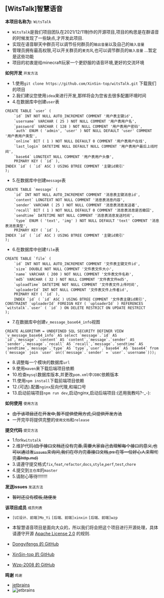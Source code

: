 ## [WitsTalk]智慧语音
**本项目名称为:** `WitsTalk`
- `WitsTalk`是我们项目团队在2021/12/11制作的开源项目,项目的构思是在群语音的时候发现了一些缺点,才开发此项目.
- 实现在语音聊天中群员可以调节任何群员的`输出音量`以及自己的`输入音量`
- 管理员拥有最高权限,可以开关群员的`麦克风`,也可以调节群员的`输入音量` ...暂定是这些功能
- 项目的初衷是给minecraft玩家一个更舒服的语音环境,更好的交流环境

**如何开发** `开发方法`
- 1.使用`git clone https://github.com/XinSin-top/witsTalk.git` 下载我们的项目
- 2.我们建议您使用`idea`来进行开发,那样将会为您省去很多配置环境时间
- 4.在数据库中创建`user`表
``` mysql
CREATE TABLE `user` (
	`id` INT NOT NULL AUTO_INCREMENT COMMENT '用户表主键id',
	`username` VARCHAR ( 25 ) NOT NULL COMMENT '用户表用户名',
	`password` VARCHAR ( 128 ) NOT NULL COMMENT '用户表用户密码',
	`auth` ENUM ( 'admin', 'user' ) NOT NULL DEFAULT 'user' COMMENT '用户表用户类型',
	`online` BIT ( 1 ) NOT NULL DEFAULT 0 COMMENT '用户表用户在线',
	`last_login` DATETIME NULL DEFAULT NULL COMMENT '用户表用户最后上线时间',
	`base64` LONGTEXT NULL COMMENT '用户表用户头像',
	PRIMARY KEY ( `id` ),
INDEX `id` ( `id` ASC ) USING BTREE COMMENT '主键id索引' 
);
```
- 5.在数据库中创建`message`表

``` mysql
CREATE TABLE `message` (
	`id` INT NOT NULL AUTO_INCREMENT COMMENT '消息表主键消息id',
	`content` LONGTEXT NOT NULL COMMENT '消息表消息内容',
	`sender` VARCHAR ( 25 ) NOT NULL COMMENT '消息表消息发送者',
	`recall` BIT ( 1 ) NOT NULL DEFAULT 0 COMMENT '消息表消息是否撤回',
	`sendtime` DATETIME NOT NULL COMMENT '消息表消息发送时间',
	`type` ENUM ( 'text', 'img' ) NOT NULL DEFAULT 'text' COMMENT '消息表消息类型',
	PRIMARY KEY ( `id` ),
INDEX `id` ( `id` ASC ) USING BTREE COMMENT '主键id索引' 
);
```
- 6.在数据库中创建`file`表

``` mysql
CREATE TABLE `file` (
	`id` INT NOT NULL AUTO_INCREMENT COMMENT '文件表主键文件id',
	`size` DOUBLE NOT NULL COMMENT '文件表文件大小',
	`name` VARCHAR ( 200 ) NOT NULL COMMENT '文件表文件名称',
	`md5` VARCHAR ( 32 ) NOT NULL COMMENT '文件表文件md5',
	`uploadTime` DATETIME NOT NULL COMMENT '文件表文件上传时间',
	`uploaderId` INT NOT NULL COMMENT '文件表文件上传者id',
	PRIMARY KEY ( `id` ),
	INDEX `id` ( `id` ASC ) USING BTREE COMMENT '文件表主键id索引',
CONSTRAINT `uploaderId` FOREIGN KEY ( `uploaderId` ) REFERENCES `witstalk`.`user` ( `id` ) ON DELETE RESTRICT ON UPDATE RESTRICT 
);
```
- 7.在数据库中创建`v_message_base64_info`视图
``` mysql
CREATE ALGORITHM = UNDEFINED SQL SECURITY DEFINER VIEW `v_message_base64_info` AS select `message`.`id` AS `id`,`message`.`content` AS `content`,`message`.`sender` AS `sender`,`message`.`recall` AS `recall`,`message`.`sendtime` AS `sendtime`,`message`.`type` AS `type`,`user`.`base64` AS `base64` from (`message` join `user` on((`message`.`sender` = `user`.`username`)));
```
- 8.调整每一个模块的数据库`url`
- 9.使用`maven`来下载后端项目依赖
- 10.检查`mysql`数据库版本,并更改`pom.xml`中`JDBC`依赖版本
- 11.使用`npm install`下载前端项目依赖
- 12.(可选).配置`nginx`反向代理,和端口号
- 13.启动前端项目`npm run dev`,启动nginx,启动后端项目:(还用我教吗?-_-):

**如何使用** `使用方法`
- ~~由于该项目还在开发中,暂不提供使用方式,只提供开发方法~~
- 一开完毕将提供完整的`使用文档`和`release`

**提交代码** `提交方法`
- 1.fork`witstalk`
- 2.维护代码~~(由于接口文档还没有完善,需要大家自己去理解每个接口的意义,也可以通过发`issues`来询问,我们在尽力完善接口文档,ps:在等一位好心人来帮忙完善http.md)~~
- 3.请遵守提交格式`fix`,`feat`,`refactor`,`docs`,`style`,`perf`,`test`,`chore`
- 4.提交到`主仓库`的`master`
- 5.请耐心等待!!!!!!!!

**发送issues** `发送方法`
- ~~暂时还没有模板,随便发~~


**该项目成员** `成员列表`
- `[UI设计、前端]Mo_Yi`  `[后端、前端]xinxin`  `[后端、前端]wzp`

- 本智慧语音项目是面向大众的，所以我们将会把这个项目进行开源处理，具体请遵守开源 [Apache License 2.0](https://github.com/XinSin-top/witsTalk/blob/main/LICENSE) 的规则.

- [Dongyifengs 的 GitHub](https://github.com/Dongyifengs)
- [XinSin-top 的 GitHub](https://github.com/XinSin-top)
- [Wzp-2008 的 GitHub](https://github.com/Wzp-2008)

**鸣谢** `鸣谢`
- [jetbrains](https://www.jetbrains.com)
- ![jetbrains](https://resources.jetbrains.com/storage/products/company/brand/logos/jb_beam.png?_gl=1*avq98w*_ga*NjQ5OTM0MzUxLjE2NDY1NTIyMzQ.*_ga_V0XZL7QHEB*MTY0Njk2NjY2Mi4zLjAuMTY0Njk2NjY2Mi4w)
